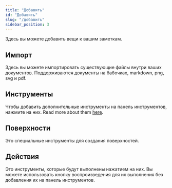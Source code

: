 ```yaml
---
title: "Добавить"
id: "Добавить"
slug: "/добавить"
sidebar_position: 3
---
```


Здесь вы можете добавить вещи к вашим заметкам.

## Импорт

Здесь вы можете импортировать существующие файлы внутри ваших документов. Поддерживаются документы на бабочках, markdown, png, svg и pdf.

## Инструменты

Чтобы добавить дополнительные инструменты на панель инструментов, нажмите на них. Read more about them [here](tools).

## Поверхности

Это специальные инструменты для создания поверхностей.

## Действия

Это инструменты, которые будут выполнены нажатием на них. Вы можете использовать кнопку воспроизведения для их выполнения без добавления их на панель инструментов.
